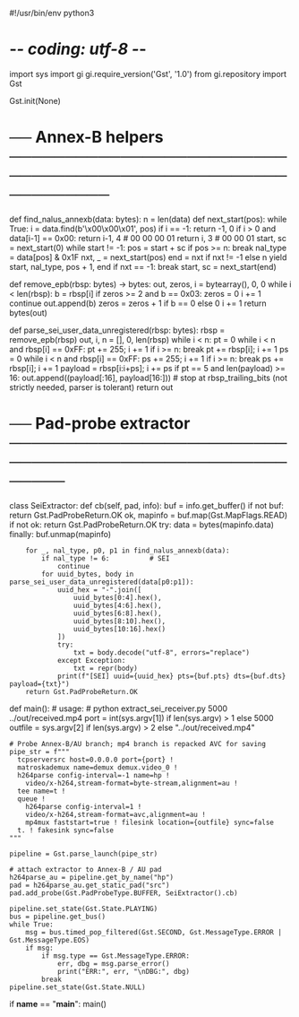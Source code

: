 #!/usr/bin/env python3
# -*- coding: utf-8 -*-
import sys
import gi
gi.require_version('Gst', '1.0')
from gi.repository import Gst

Gst.init(None)

# ── Annex-B helpers ───────────────────────────────────────────────────────────
def find_nalus_annexb(data: bytes):
    n = len(data)
    def next_start(pos):
        while True:
            i = data.find(b'\x00\x00\x01', pos)
            if i == -1:
                return -1, 0
            if i > 0 and data[i-1] == 0x00:
                return i-1, 4           # 00 00 00 01
            return i, 3                 # 00 00 01
    start, sc = next_start(0)
    while start != -1:
        pos = start + sc
        if pos >= n:
            break
        nal_type = data[pos] & 0x1F
        nxt, _ = next_start(pos)
        end = nxt if nxt != -1 else n
        yield start, nal_type, pos + 1, end
        if nxt == -1:
            break
        start, sc = next_start(end)

def remove_epb(rbsp: bytes) -> bytes:
    out, zeros, i = bytearray(), 0, 0
    while i < len(rbsp):
        b = rbsp[i]
        if zeros >= 2 and b == 0x03:
            zeros = 0
            i += 1
            continue
        out.append(b)
        zeros = zeros + 1 if b == 0 else 0
        i += 1
    return bytes(out)

def parse_sei_user_data_unregistered(rbsp: bytes):
    rbsp = remove_epb(rbsp)
    out, i, n = [], 0, len(rbsp)
    while i < n:
        pt = 0
        while i < n and rbsp[i] == 0xFF:
            pt += 255; i += 1
        if i >= n: break
        pt += rbsp[i]; i += 1
        ps = 0
        while i < n and rbsp[i] == 0xFF:
            ps += 255; i += 1
        if i >= n: break
        ps += rbsp[i]; i += 1
        payload = rbsp[i:i+ps]; i += ps
        if pt == 5 and len(payload) >= 16:
            out.append((payload[:16], payload[16:]))
        # stop at rbsp_trailing_bits (not strictly needed, parser is tolerant)
    return out

# ── Pad-probe extractor ───────────────────────────────────────────────────────
class SeiExtractor:
    def cb(self, pad, info):
        buf = info.get_buffer()
        if not buf:
            return Gst.PadProbeReturn.OK
        ok, mapinfo = buf.map(Gst.MapFlags.READ)
        if not ok:
            return Gst.PadProbeReturn.OK
        try:
            data = bytes(mapinfo.data)
        finally:
            buf.unmap(mapinfo)

        for _, nal_type, p0, p1 in find_nalus_annexb(data):
            if nal_type != 6:          # SEI
                continue
            for uuid_bytes, body in parse_sei_user_data_unregistered(data[p0:p1]):
                uuid_hex = "-".join([
                    uuid_bytes[0:4].hex(),
                    uuid_bytes[4:6].hex(),
                    uuid_bytes[6:8].hex(),
                    uuid_bytes[8:10].hex(),
                    uuid_bytes[10:16].hex()
                ])
                try:
                    txt = body.decode("utf-8", errors="replace")
                except Exception:
                    txt = repr(body)
                print(f"[SEI] uuid={uuid_hex} pts={buf.pts} dts={buf.dts} payload={txt}")
        return Gst.PadProbeReturn.OK

def main():
    # usage:
    # python extract_sei_receiver.py 5000 ../out/received.mp4
    port    = int(sys.argv[1]) if len(sys.argv) > 1 else 5000
    outfile = sys.argv[2] if len(sys.argv) > 2 else "../out/received.mp4"

    # Probe Annex-B/AU branch; mp4 branch is repacked AVC for saving
    pipe_str = f"""
      tcpserversrc host=0.0.0.0 port={port} !
      matroskademux name=demux demux.video_0 !
      h264parse config-interval=-1 name=hp !
        video/x-h264,stream-format=byte-stream,alignment=au !
      tee name=t !
      queue !
        h264parse config-interval=1 !
        video/x-h264,stream-format=avc,alignment=au !
        mp4mux faststart=true ! filesink location={outfile} sync=false
      t. ! fakesink sync=false
    """

    pipeline = Gst.parse_launch(pipe_str)

    # attach extractor to Annex-B / AU pad
    h264parse_au = pipeline.get_by_name("hp")
    pad = h264parse_au.get_static_pad("src")
    pad.add_probe(Gst.PadProbeType.BUFFER, SeiExtractor().cb)

    pipeline.set_state(Gst.State.PLAYING)
    bus = pipeline.get_bus()
    while True:
        msg = bus.timed_pop_filtered(Gst.SECOND, Gst.MessageType.ERROR | Gst.MessageType.EOS)
        if msg:
            if msg.type == Gst.MessageType.ERROR:
                err, dbg = msg.parse_error()
                print("ERR:", err, "\nDBG:", dbg)
            break
    pipeline.set_state(Gst.State.NULL)

if __name__ == "__main__":
    main()
